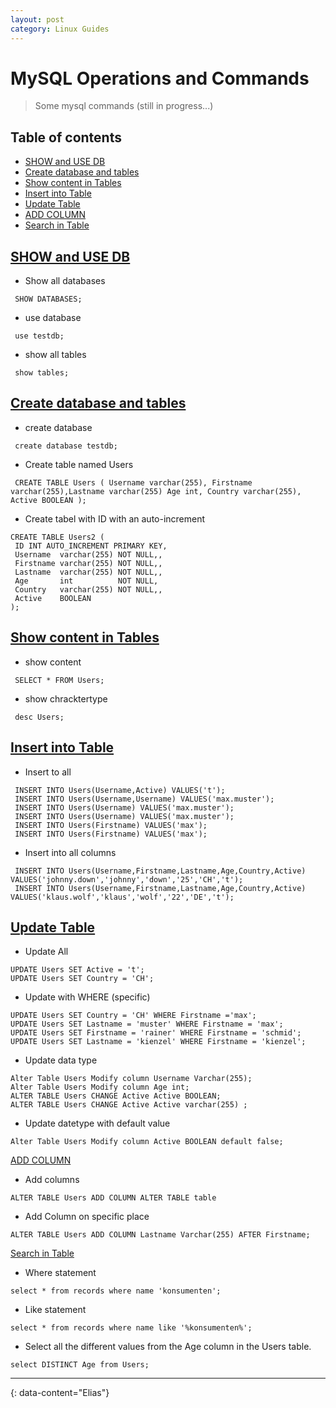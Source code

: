 ```yaml
---
layout: post
category: Linux Guides
---
```


# MySQL Operations and Commands

> Some mysql commands (still in progress...)


## Table of contents
- [SHOW and USE DB](#show-and-use-db)
- [Create database and tables](#create-database-and-tables)
- [Show content in Tables](#show-content-in-tables)
- [Insert into Table](#insert-into-table)
- [Update Table](#update-table)
- [ADD COLUMN](#add-column)
- [Search in Table](#search-in-table)

## [SHOW and USE DB](#show-and-use-db)
- Show all databases

```
 SHOW DATABASES;
```

- use database

```
 use testdb;
```
- show all tables

```
 show tables;
```

## [Create database and tables](#create-database-and-tables)
- create database

```
 create database testdb;
```

- Create table named Users

``` 
 CREATE TABLE Users ( Username varchar(255), Firstname varchar(255),Lastname varchar(255) Age int, Country varchar(255), Active BOOLEAN );
```
- Create tabel with ID with an auto-increment

```
CREATE TABLE Users2 (
 ID INT AUTO_INCREMENT PRIMARY KEY, 
 Username  varchar(255) NOT NULL,,
 Firstname varchar(255) NOT NULL,,
 Lastname  varchar(255) NOT NULL,, 
 Age       int          NOT NULL, 
 Country   varchar(255) NOT NULL,, 
 Active    BOOLEAN 
);
```

## [Show content in Tables](#show-content-in-tables)

- show content

```
 SELECT * FROM Users;
```

- show chracktertype

```
 desc Users;
```

## [Insert into Table](#insert-into-table)
- Insert to all

```
 INSERT INTO Users(Username,Active) VALUES('t');
 INSERT INTO Users(Username,Username) VALUES('max.muster');
 INSERT INTO Users(Username) VALUES('max.muster');
 INSERT INTO Users(Username) VALUES('max.muster');
 INSERT INTO Users(Firstname) VALUES('max');
 INSERT INTO Users(Firstname) VALUES('max');
```

- Insert into all columns

```
 INSERT INTO Users(Username,Firstname,Lastname,Age,Country,Active) VALUES('johnny.down','johnny','down','25','CH','t');
 INSERT INTO Users(Username,Firstname,Lastname,Age,Country,Active) VALUES('klaus.wolf','klaus','wolf','22','DE','t');
```

## [Update Table](#update-table)
- Update All

```
UPDATE Users SET Active = 't';
UPDATE Users SET Country = 'CH';
```
- Update with WHERE (specific)

```
UPDATE Users SET Country = 'CH' WHERE Firstname ='max';
UPDATE Users SET Lastname = 'muster' WHERE Firstname = 'max';
UPDATE Users SET Firstname = 'rainer' WHERE Firstname = 'schmid';
UPDATE Users SET Lastname = 'kienzel' WHERE Firstname = 'kienzel';
```

- Update data type

```
Alter Table Users Modify column Username Varchar(255);
Alter Table Users Modify column Age int;
ALTER TABLE Users CHANGE Active Active BOOLEAN;
ALTER TABLE Users CHANGE Active Active varchar(255) ;
```

- Update datetype with default value

```
Alter Table Users Modify column Active BOOLEAN default false;
```

[ADD COLUMN](#add-column)
- Add columns

```
ALTER TABLE Users ADD COLUMN ALTER TABLE table
```
- Add Column on specific place

```
ALTER TABLE Users ADD COLUMN Lastname Varchar(255) AFTER Firstname;
```

[Search in Table](#search-in-table)

- Where statement
```
select * from records where name 'konsumenten';
```
- Like statement
```
select * from records where name like '%konsumenten%';
```

- Select all the different values from the Age column in the Users table.
```
select DISTINCT Age from Users;
```

---
{: data-content="Elias"}

